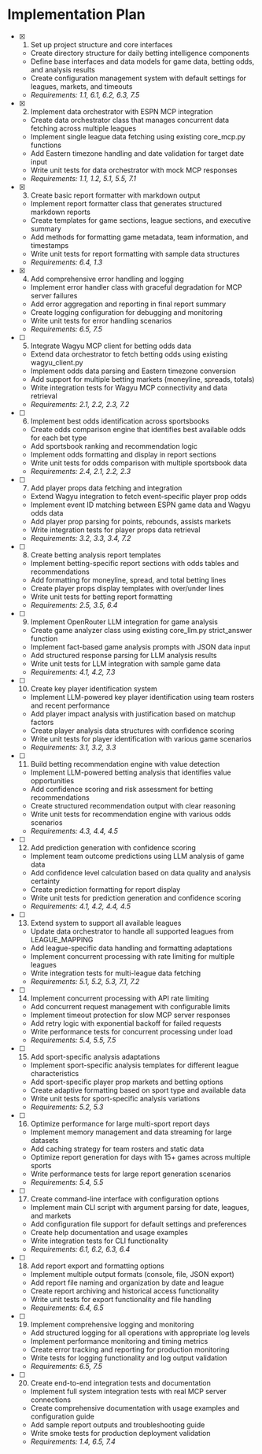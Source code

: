 # Implementation Plan

- [x] 1. Set up project structure and core interfaces

  - Create directory structure for daily betting intelligence components
  - Define base interfaces and data models for game data, betting odds, and analysis results
  - Create configuration management system with default settings for leagues, markets, and timeouts
  - _Requirements: 1.1, 6.1, 6.2, 6.3, 7.5_

- [x] 2. Implement data orchestrator with ESPN MCP integration

  - Create data orchestrator class that manages concurrent data fetching across multiple leagues
  - Implement single league data fetching using existing core_mcp.py functions
  - Add Eastern timezone handling and date validation for target date input
  - Write unit tests for data orchestrator with mock MCP responses
  - _Requirements: 1.1, 1.2, 5.1, 5.5, 7.1_

- [x] 3. Create basic report formatter with markdown output


  - Implement report formatter class that generates structured markdown reports
  - Create templates for game sections, league sections, and executive summary
  - Add methods for formatting game metadata, team information, and timestamps
  - Write unit tests for report formatting with sample data structures
  - _Requirements: 6.4, 1.3_

- [x] 4. Add comprehensive error handling and logging







  - Implement error handler class with graceful degradation for MCP server failures
  - Add error aggregation and reporting in final report summary
  - Create logging configuration for debugging and monitoring
  - Write unit tests for error handling scenarios
  - _Requirements: 6.5, 7.5_

- [ ] 5. Integrate Wagyu MCP client for betting odds data

  - Extend data orchestrator to fetch betting odds using existing wagyu_client.py
  - Implement odds data parsing and Eastern timezone conversion
  - Add support for multiple betting markets (moneyline, spreads, totals)
  - Write integration tests for Wagyu MCP connectivity and data retrieval
  - _Requirements: 2.1, 2.2, 2.3, 7.2_

- [ ] 6. Implement best odds identification across sportsbooks

  - Create odds comparison engine that identifies best available odds for each bet type
  - Add sportsbook ranking and recommendation logic
  - Implement odds formatting and display in report sections
  - Write unit tests for odds comparison with multiple sportsbook data
  - _Requirements: 2.4, 2.1, 2.2, 2.3_

- [ ] 7. Add player props data fetching and integration

  - Extend Wagyu integration to fetch event-specific player prop odds
  - Implement event ID matching between ESPN game data and Wagyu odds data
  - Add player prop parsing for points, rebounds, assists markets
  - Write integration tests for player props data retrieval
  - _Requirements: 3.2, 3.3, 3.4, 7.2_

- [ ] 8. Create betting analysis report templates

  - Implement betting-specific report sections with odds tables and recommendations
  - Add formatting for moneyline, spread, and total betting lines
  - Create player props display templates with over/under lines
  - Write unit tests for betting report formatting
  - _Requirements: 2.5, 3.5, 6.4_

- [ ] 9. Implement OpenRouter LLM integration for game analysis

  - Create game analyzer class using existing core_llm.py strict_answer function
  - Implement fact-based game analysis prompts with JSON data input
  - Add structured response parsing for LLM analysis results
  - Write unit tests for LLM integration with sample game data
  - _Requirements: 4.1, 4.2, 7.3_

- [ ] 10. Create key player identification system

  - Implement LLM-powered key player identification using team rosters and recent performance
  - Add player impact analysis with justification based on matchup factors
  - Create player analysis data structures with confidence scoring
  - Write unit tests for player identification with various game scenarios
  - _Requirements: 3.1, 3.2, 3.3_

- [ ] 11. Build betting recommendation engine with value detection

  - Implement LLM-powered betting analysis that identifies value opportunities
  - Add confidence scoring and risk assessment for betting recommendations
  - Create structured recommendation output with clear reasoning
  - Write unit tests for recommendation engine with various odds scenarios
  - _Requirements: 4.3, 4.4, 4.5_

- [ ] 12. Add prediction generation with confidence scoring

  - Implement team outcome predictions using LLM analysis of game data
  - Add confidence level calculation based on data quality and analysis certainty
  - Create prediction formatting for report display
  - Write unit tests for prediction generation and confidence scoring
  - _Requirements: 4.1, 4.2, 4.4, 4.5_

- [ ] 13. Extend system to support all available leagues

  - Update data orchestrator to handle all supported leagues from LEAGUE_MAPPING
  - Add league-specific data handling and formatting adaptations
  - Implement concurrent processing with rate limiting for multiple leagues
  - Write integration tests for multi-league data fetching
  - _Requirements: 5.1, 5.2, 5.3, 7.1, 7.2_

- [ ] 14. Implement concurrent processing with API rate limiting

  - Add concurrent request management with configurable limits
  - Implement timeout protection for slow MCP server responses
  - Add retry logic with exponential backoff for failed requests
  - Write performance tests for concurrent processing under load
  - _Requirements: 5.4, 5.5, 7.5_

- [ ] 15. Add sport-specific analysis adaptations

  - Implement sport-specific analysis templates for different league characteristics
  - Add sport-specific player prop markets and betting options
  - Create adaptive formatting based on sport type and available data
  - Write unit tests for sport-specific analysis variations
  - _Requirements: 5.2, 5.3_

- [ ] 16. Optimize performance for large multi-sport report days

  - Implement memory management and data streaming for large datasets
  - Add caching strategy for team rosters and static data
  - Optimize report generation for days with 15+ games across multiple sports
  - Write performance tests for large report generation scenarios
  - _Requirements: 5.4, 5.5_

- [ ] 17. Create command-line interface with configuration options

  - Implement main CLI script with argument parsing for date, leagues, and markets
  - Add configuration file support for default settings and preferences
  - Create help documentation and usage examples
  - Write integration tests for CLI functionality
  - _Requirements: 6.1, 6.2, 6.3, 6.4_

- [ ] 18. Add report export and formatting options

  - Implement multiple output formats (console, file, JSON export)
  - Add report file naming and organization by date and league
  - Create report archiving and historical access functionality
  - Write unit tests for export functionality and file handling
  - _Requirements: 6.4, 6.5_

- [ ] 19. Implement comprehensive logging and monitoring

  - Add structured logging for all operations with appropriate log levels
  - Implement performance monitoring and timing metrics
  - Create error tracking and reporting for production monitoring
  - Write tests for logging functionality and log output validation
  - _Requirements: 6.5, 7.5_

- [ ] 20. Create end-to-end integration tests and documentation
  - Implement full system integration tests with real MCP server connections
  - Create comprehensive documentation with usage examples and configuration guide
  - Add sample report outputs and troubleshooting guide
  - Write smoke tests for production deployment validation
  - _Requirements: 1.4, 6.5, 7.4_
